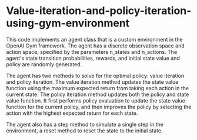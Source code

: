 # Value-iteration-and-policy-iteration-using-gym-environment

This code implements an agent class that is a custom environment in the OpenAI Gym framework. The agent has a discrete observation space and action space, specified by the parameters n_states and n_actions. The agent's state transition probabilities, rewards, and initial state value and policy are randomly generated.

The agent has two methods to solve for the optimal policy: value iteration and policy iteration. The value iteration method updates the state value function using the maximum expected return from taking each action in the current state. The policy iteration method updates both the policy and state value function. It first performs policy evaluation to update the state value function for the current policy, and then improves the policy by selecting the action with the highest expected return for each state.

The agent also has a step method to simulate a single step in the environment, a reset method to reset the state to the initial state.

